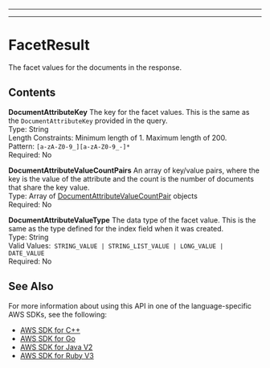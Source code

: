 --------

--------

# FacetResult<a name="API_FacetResult"></a>

The facet values for the documents in the response\.

## Contents<a name="API_FacetResult_Contents"></a>

 **DocumentAttributeKey**   <a name="Kendra-Type-FacetResult-DocumentAttributeKey"></a>
The key for the facet values\. This is the same as the `DocumentAttributeKey` provided in the query\.  
Type: String  
Length Constraints: Minimum length of 1\. Maximum length of 200\.  
Pattern: `[a-zA-Z0-9_][a-zA-Z0-9_-]*`   
Required: No

 **DocumentAttributeValueCountPairs**   <a name="Kendra-Type-FacetResult-DocumentAttributeValueCountPairs"></a>
An array of key/value pairs, where the key is the value of the attribute and the count is the number of documents that share the key value\.  
Type: Array of [DocumentAttributeValueCountPair](API_DocumentAttributeValueCountPair.md) objects  
Required: No

 **DocumentAttributeValueType**   <a name="Kendra-Type-FacetResult-DocumentAttributeValueType"></a>
The data type of the facet value\. This is the same as the type defined for the index field when it was created\.  
Type: String  
Valid Values:` STRING_VALUE | STRING_LIST_VALUE | LONG_VALUE | DATE_VALUE`   
Required: No

## See Also<a name="API_FacetResult_SeeAlso"></a>

For more information about using this API in one of the language\-specific AWS SDKs, see the following:
+  [AWS SDK for C\+\+](https://docs.aws.amazon.com/goto/SdkForCpp/kendra-2019-02-03/FacetResult) 
+  [AWS SDK for Go](https://docs.aws.amazon.com/goto/SdkForGoV1/kendra-2019-02-03/FacetResult) 
+  [AWS SDK for Java V2](https://docs.aws.amazon.com/goto/SdkForJavaV2/kendra-2019-02-03/FacetResult) 
+  [AWS SDK for Ruby V3](https://docs.aws.amazon.com/goto/SdkForRubyV3/kendra-2019-02-03/FacetResult) 